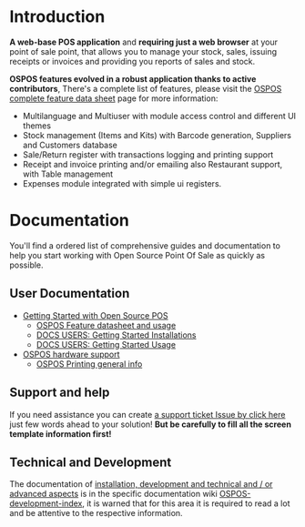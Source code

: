 # Introduction

**A web-base POS application** and **requiring just a web browser** at your point of sale point, that allows you to manage your stock, sales, issuing receipts or invoices and providing you reports of sales and stock.

**OSPOS features evolved in a robust application thanks to active contributors**, There's a complete list of features, please visit the [OSPOS complete feature data sheet](OSPOS-complete-feature-datasheet) page for more information:

- Multilanguage and Multiuser with module access control and different UI themes
- Stock management (Items and Kits) with Barcode generation, Suppliers and Customers database
- Sale/Return register with transactions logging and printing support
- Receipt and invoice printing and/or emailing also Restaurant support, with Table management
- Expenses module integrated with simple ui registers.

# Documentation

You'll find a ordered list of comprehensive guides and documentation to help you start working with Open Source Point Of Sale as quickly as possible.

## User Documentation

* [Getting Started with Open Source POS](#)
  * [OSPOS Feature datasheet and usage](OSPOS-complete-feature-datasheet)
  * [DOCS USERS: Getting Started Installations](DOCS-USERS-Getting-Started-installations)
  * [DOCS USERS: Getting Started Usage](DOCS-USERS-Getting-Started-usage)
* [OSPOS hardware support](OSPOS-hardware-supported-datasheet)
  * [OSPOS Printing general info](DOCS-USERS-for-OSPOS-Printing)

## Support and help

If you need assistance you can create [a support ticket Issue by click here](https://github.com/opensourcepos/opensourcepos/issues/new) just few words ahead to your solution! **But be carefully to fill all the screen template information first!**

## Technical and Development

The documentation of [installation, development and technical and / or advanced aspects](OSPOS-development-index) is in the specific documentation wiki [OSPOS-development-index](OSPOS-development-index), it is warned that for this area it is required to read a lot and be attentive to the respective information.